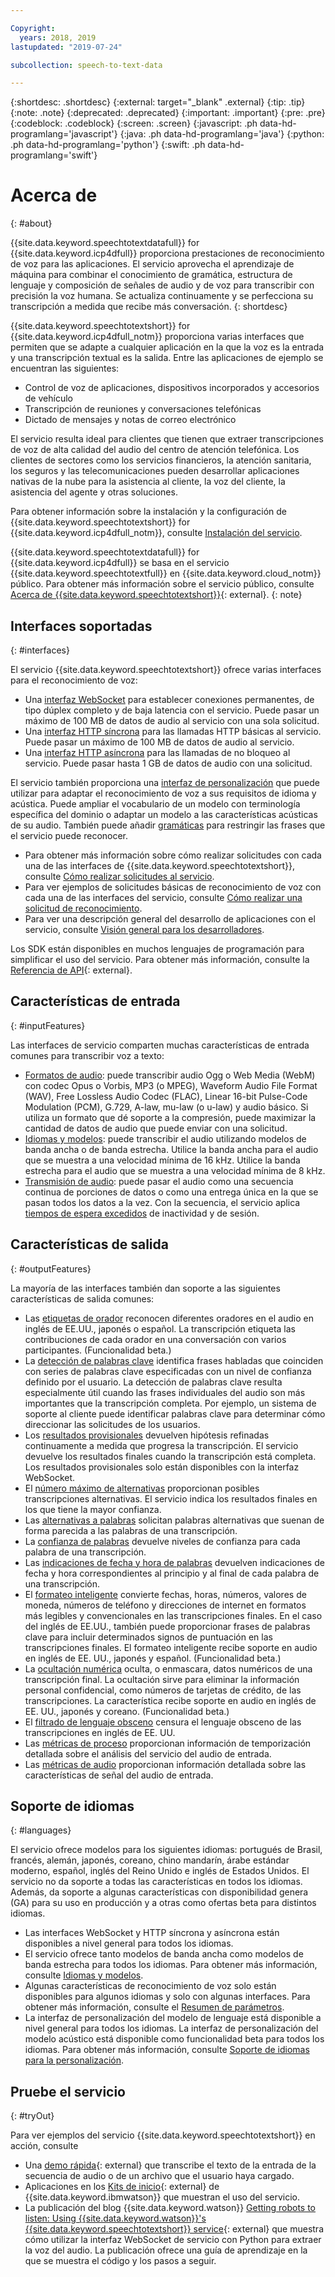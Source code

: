 ```yaml
---

Copyright:
  years: 2018, 2019
lastupdated: "2019-07-24"

subcollection: speech-to-text-data

---
```


{:shortdesc: .shortdesc}
{:external: target="_blank" .external}
{:tip: .tip}
{:note: .note}
{:deprecated: .deprecated}
{:important: .important}
{:pre: .pre}
{:codeblock: .codeblock}
{:screen: .screen}
{:javascript: .ph data-hd-programlang='javascript'}
{:java: .ph data-hd-programlang='java'}
{:python: .ph data-hd-programlang='python'}
{:swift: .ph data-hd-programlang='swift'}

# Acerca de
{: #about}

{{site.data.keyword.speechtotextdatafull}} for {{site.data.keyword.icp4dfull}} proporciona prestaciones de reconocimiento de voz para las aplicaciones. El servicio aprovecha el aprendizaje de máquina para combinar el conocimiento de gramática, estructura de lenguaje y composición de señales de audio y de voz para transcribir con precisión la voz humana. Se actualiza continuamente y se perfecciona su transcripción a medida que recibe más conversación.
{: shortdesc}

{{site.data.keyword.speechtotextshort}} for {{site.data.keyword.icp4dfull_notm}} proporciona varias interfaces que permiten que se adapte a cualquier aplicación en la que la voz es la entrada y una transcripción textual es la salida. Entre las aplicaciones de ejemplo se encuentran las siguientes:

-   Control de voz de aplicaciones, dispositivos incorporados y accesorios de vehículo
-   Transcripción de reuniones y conversaciones telefónicas
-   Dictado de mensajes y notas de correo electrónico

El servicio resulta ideal para clientes que tienen que extraer transcripciones de voz de alta calidad del audio del centro de atención telefónica. Los clientes de sectores como los servicios financieros, la atención sanitaria, los seguros y las telecomunicaciones pueden desarrollar aplicaciones nativas de la nube para la asistencia al cliente, la voz del cliente, la asistencia del agente y otras soluciones.

Para obtener información sobre la instalación y la configuración de {{site.data.keyword.speechtotextshort}} for {{site.data.keyword.icp4dfull_notm}}, consulte [Instalación del servicio](/docs/services/speech-to-text-data?topic=speech-to-text-data-install).

{{site.data.keyword.speechtotextdatafull}} for {{site.data.keyword.icp4dfull}} se basa en el servicio {{site.data.keyword.speechtotextfull}} en {{site.data.keyword.cloud_notm}} público. Para obtener más información sobre el servicio público, consulte
[Acerca de {{site.data.keyword.speechtotextshort}}](https://{DomainName}/docs/services/speech-to-text?topic=speech-to-text-about#about){: external}.
{: note}

## Interfaces soportadas
{: #interfaces}

El servicio {{site.data.keyword.speechtotextshort}} ofrece varias interfaces para el reconocimiento de voz:

-   Una [interfaz WebSocket](/docs/services/speech-to-text-data?topic=speech-to-text-data-websockets) para establecer conexiones permanentes, de tipo dúplex completo y de baja latencia con el servicio. Puede pasar un máximo de 100 MB de datos de audio al servicio con una sola solicitud.
-   Una [interfaz HTTP síncrona](/docs/services/speech-to-text-data?topic=speech-to-text-data-http) para las llamadas HTTP básicas al servicio. Puede pasar un máximo de 100 MB de datos de audio al servicio.
-   Una [interfaz HTTP asíncrona](/docs/services/speech-to-text-data?topic=speech-to-text-data-async) para las llamadas de no bloqueo al servicio. Puede pasar hasta 1 GB de datos de audio con una solicitud.

El servicio también proporciona una [interfaz de personalización](/docs/services/speech-to-text-data?topic=speech-to-text-data-customization) que puede utilizar para adaptar el reconocimiento de voz a sus requisitos de idioma y acústica. Puede ampliar el vocabulario de un modelo con terminología específica del dominio o adaptar un modelo a las características acústicas de su audio. También puede añadir [gramáticas](/docs/services/speech-to-text-data?topic=speech-to-text-data-grammars) para restringir las frases que el servicio puede reconocer.

-   Para obtener más información sobre cómo realizar solicitudes con cada una de las interfaces de {{site.data.keyword.speechtotextshort}}, consulte [Cómo realizar solicitudes al servicio](/docs/services/speech-to-text-data?topic=speech-to-text-data-making-requests).
-   Para ver ejemplos de solicitudes básicas de reconocimiento de voz con cada una de las interfaces del servicio, consulte [Cómo realizar una solicitud de reconocimiento](/docs/services/speech-to-text-data?topic=speech-to-text-data-basic-request).
-   Para ver una descripción general del desarrollo de aplicaciones con el servicio, consulte [Visión general para los desarrolladores](/docs/services/speech-to-text-data?topic=speech-to-text-data-developerOverview).

Los SDK están disponibles en muchos lenguajes de programación para simplificar el uso del servicio. Para obtener más información, consulte la [Referencia de API](https://{DomainName}/apidocs/speech-to-text-data){: external}.

## Características de entrada
{: #inputFeatures}

Las interfaces de servicio comparten muchas características de entrada comunes para transcribir voz a texto:

-   [Formatos de audio](/docs/services/speech-to-text-data?topic=speech-to-text-data-audio-formats): puede transcribir audio Ogg o Web Media (WebM) con codec Opus o Vorbis, MP3 (o MPEG), Waveform Audio File Format (WAV), Free Lossless Audio Codec (FLAC), Linear 16-bit Pulse-Code Modulation (PCM), G.729, A-law, mu-law (o u-law) y audio básico. Si utiliza un formato que dé soporte a la compresión, puede maximizar la cantidad de datos de audio que puede enviar con una solicitud.
-   [Idiomas y modelos](/docs/services/speech-to-text-data?topic=speech-to-text-data-models): puede transcribir el audio utilizando modelos de banda ancha o de banda estrecha. Utilice la banda ancha para el audio que se muestra a una velocidad mínima de 16 kHz. Utilice la banda estrecha para el audio que se muestra a una velocidad mínima de 8 kHz.
-   [Transmisión de audio](/docs/services/speech-to-text-data?topic=speech-to-text-data-input#transmission): puede pasar el audio como una secuencia continua de porciones de datos o como una entrega única en la que se pasan todos los datos a la vez. Con la secuencia, el servicio aplica [tiempos de espera excedidos](/docs/services/speech-to-text-data?topic=speech-to-text-data-input#timeouts) de inactividad y de sesión.

## Características de salida
{: #outputFeatures}

La mayoría de las interfaces también dan soporte a las siguientes características de salida comunes:

-   Las [etiquetas de orador](/docs/services/speech-to-text-data?topic=speech-to-text-data-output#speaker_labels) reconocen diferentes oradores en el audio en inglés de EE.UU., japonés o español. La transcripción etiqueta las contribuciones de cada orador en una conversación con varios participantes. (Funcionalidad beta.)
-   La [detección de palabras clave](/docs/services/speech-to-text-data?topic=speech-to-text-data-output#keyword_spotting) identifica frases habladas que coinciden con series de palabras clave especificadas con un nivel de confianza definido por el usuario. La detección de palabras clave resulta especialmente útil cuando las frases individuales del audio son más importantes que la transcripción completa. Por ejemplo, un sistema de soporte al cliente puede identificar palabras clave para determinar cómo direccionar las solicitudes de los usuarios.
-   Los [resultados provisionales](/docs/services/speech-to-text-data?topic=speech-to-text-data-output#interim) devuelven hipótesis refinadas continuamente a medida que progresa la transcripción. El servicio devuelve los resultados finales cuando la transcripción está completa. Los resultados provisionales solo están disponibles con la interfaz WebSocket.
-   El [número máximo de alternativas](/docs/services/speech-to-text-data?topic=speech-to-text-data-output#max_alternatives) proporcionan posibles transcripciones alternativas. El servicio indica los resultados finales en los que tiene la mayor confianza.
-   Las [alternativas a palabras](/docs/services/speech-to-text-data?topic=speech-to-text-data-output#word_alternatives) solicitan palabras alternativas que suenan de forma parecida a las palabras de una transcripción.
-   La [confianza de palabras](/docs/services/speech-to-text-data?topic=speech-to-text-data-output#word_confidence) devuelve niveles de confianza para cada palabra de una transcripción.
-   Las [indicaciones de fecha y hora de palabras](/docs/services/speech-to-text-data?topic=speech-to-text-data-output#word_timestamps) devuelven indicaciones de fecha y hora correspondientes al principio y al final de cada palabra de una transcripción.
-   El [formateo inteligente](/docs/services/speech-to-text-data?topic=speech-to-text-data-output#smart_formatting) convierte fechas, horas, números, valores de moneda, números de teléfono y direcciones de internet en formatos más legibles y convencionales en las transcripciones finales. En el caso del inglés de EE.UU., también puede proporcionar frases de palabras clave para incluir determinados signos de puntuación en las transcripciones finales. El formateo inteligente recibe soporte en audio en inglés de EE. UU., japonés y español. (Funcionalidad beta.)
-   La [ocultación numérica](/docs/services/speech-to-text-data?topic=speech-to-text-data-output#redaction) oculta, o enmascara, datos numéricos de una transcripción final. La ocultación sirve para eliminar la información personal confidencial, como números de tarjetas de crédito, de las transcripciones. La característica recibe soporte en audio en inglés de EE. UU., japonés y coreano. (Funcionalidad beta.)
-   El [filtrado de lenguaje obsceno](/docs/services/speech-to-text-data?topic=speech-to-text-data-output#profanity_filter) censura el lenguaje obsceno de las transcripciones en inglés de EE. UU.
-   Las [métricas de proceso](/docs/services/speech-to-text-data?topic=speech-to-text-data-metrics#processing_metrics) proporcionan información de temporización detallada sobre el análisis del servicio del audio de entrada.
-   Las [métricas de audio](/docs/services/speech-to-text-data?topic=speech-to-text-data-metrics#audio_metrics) proporcionan información detallada sobre las características de señal del audio de entrada.

## Soporte de idiomas
{: #languages}

El servicio ofrece modelos para los siguientes idiomas: portugués de Brasil, francés, alemán, japonés, coreano, chino mandarín, árabe estándar moderno, español, inglés del Reino Unido e inglés de Estados Unidos. El servicio no da soporte a todas las características en todos los idiomas. Además, da soporte a algunas características con disponibilidad genera (GA) para su uso en producción y a otras como ofertas beta para distintos idiomas.

-   Las interfaces WebSocket y HTTP síncrona y asíncrona están disponibles a nivel general para todos los idiomas.
-   El servicio ofrece tanto modelos de banda ancha como modelos de banda estrecha para todos los idiomas. Para obtener más información, consulte [Idiomas y modelos](/docs/services/speech-to-text-data?topic=speech-to-text-data-models).
-   Algunas características de reconocimiento de voz solo están disponibles para algunos idiomas y solo con algunas interfaces. Para obtener más información, consulte el [Resumen de parámetros](/docs/services/speech-to-text-data?topic=speech-to-text-data-summary).
-   La interfaz de personalización del modelo de lenguaje está disponible a nivel general para todos los idiomas. La interfaz de personalización del modelo acústico está disponible como funcionalidad beta para todos los idiomas. Para obtener más información, consulte [Soporte de idiomas para la personalización](/docs/services/speech-to-text-data?topic=speech-to-text-data-customization#languageSupport).

## Pruebe el servicio
{: #tryOut}

Para ver ejemplos del servicio {{site.data.keyword.speechtotextshort}} en acción, consulte

-   Una [demo rápida](https://speech-to-text-demo.ng.bluemix.net/){: external} que transcribe el texto de la entrada de la secuencia de audio o de un archivo que el usuario haya cargado.
-   Aplicaciones en los [Kits de inicio](http://www.ibm.com/watson/developercloud/starter-kits.html){: external} de {{site.data.keyword.ibmwatson}} que muestran el uso del servicio.
-   La publicación del blog {{site.data.keyword.watson}} [Getting robots to listen: Using {{site.data.keyword.watson}}'s {{site.data.keyword.speechtotextshort}} service](https://www.ibm.com/blogs/watson/2016/07/getting-robots-listen-using-watsons-speech-text-service/){: external} que muestra cómo utilizar la interfaz WebSocket de servicio con Python para extraer la voz del audio. La publicación ofrece una guía de aprendizaje en la que se muestra el código y los pasos a seguir.
